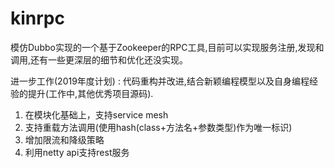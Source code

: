 # kinrpc
模仿Dubbo实现的一个基于Zookeeper的RPC工具,目前可以实现服务注册,发现和调用,还有一些更深层的细节和优化还没实现。

进一步工作(2019年度计划) : 代码重构并改进,结合新颖编程模型以及自身编程经验的提升(工作中,其他优秀项目源码).
1. 在模块化基础上，支持service mesh
2. 支持重载方法调用(使用hash(class+方法名+参数类型)作为唯一标识)
4. 增加限流和降级策略
5. 利用netty api支持rest服务
